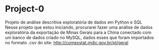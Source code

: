 # Project-0
Projeto de análise descritiva exploratória de dados em Python e SQL \
Nesse projeto que estou iniciando, procurarei fazer uma análise de dados exploratória da exportação de Minas Gerais para a China conectado com um banco de dados criado no MySQL, dados esses que foram importados no formato .csv do site: http://comexstat.mdic.gov.br/pt/geral
